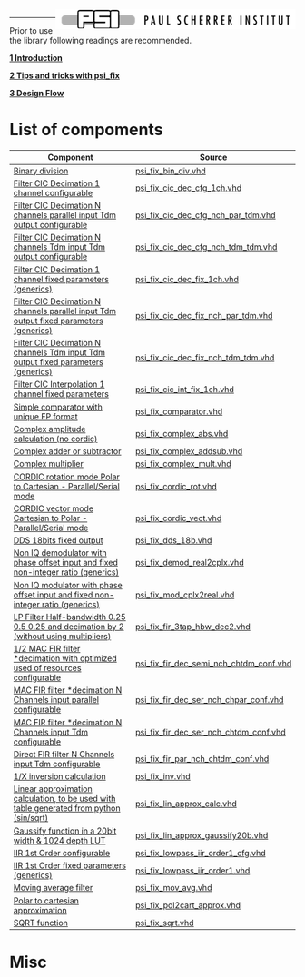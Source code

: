 <img align="right" src="../doc/psi_logo.png">

***

Prior to use the library following readings are recommended.

**[1 Introduction](files/introduction.md)**

**[2 Tips and tricks with psi_fix](files/tips.md)**

**[3 Design Flow](files/design_flow.md)**



# List of compoments

Component 				                               | Source                                                                    
-------------------------------------------------|---------------------------------------------------------------------------
[Binary division](files/psi_fix_bin_div.md) 																 | [psi_fix_bin_div.vhd](../hdl/psi_fix_bin_div.vhd)	 		 									 
[Filter CIC Decimation 1 channel configurable](files/psi_fix_cic_dec_cfg_1ch.md)   	 | [psi_fix_cic_dec_cfg_1ch.vhd](../hdl/psi_fix_cic_dec_cfg_1ch.vhd)	 	  	
[Filter CIC Decimation N channels parallel input Tdm output configurable](files/psi_fix_cic_dec_cfg_nch_par_tdm.md)   	 | [psi_fix_cic_dec_cfg_nch_par_tdm.vhd](../hdl/psi_fix_cic_dec_cfg_nch_par_tdm.vhd)	 	  	 
[Filter CIC Decimation N channels Tdm input Tdm output configurable](files/psi_fix_cic_dec_cfg_nch_tdm_tdm.md)    	 | [psi_fix_cic_dec_cfg_nch_tdm_tdm.vhd](../hdl/psi_fix_cic_dec_cfg_nch_tdm_tdm.vhd)	 	   
[Filter CIC Decimation 1 channel fixed parameters (generics)](files/psi_fix_cic_dec_fix_1ch.md)    	 | [psi_fix_cic_dec_fix_1ch.vhd](../hdl/psi_fix_cic_dec_fix_1ch.vhd)	 	  
[Filter CIC Decimation N channels parallel input Tdm output fixed parameters (generics)](files/psi_fix_cic_dec_fix_nch_par_tdm.md)     	 | [psi_fix_cic_dec_fix_nch_par_tdm.vhd](../hdl/psi_fix_cic_dec_fix_nch_par_tdm.vhd)	 
[Filter CIC Decimation N channels  Tdm input Tdm output fixed parameters (generics)](files/psi_fix_cic_dec_fix_nch_tdm_tdm.md)    	 | [psi_fix_cic_dec_fix_nch_tdm_tdm.vhd](../hdl/psi_fix_cic_dec_fix_nch_tdm_tdm.vhd)	 	  	 
[Filter CIC Interpolation 1 channel fixed parameters](files/psi_fix_cic_int_fix_1ch.md)   	 | [psi_fix_cic_int_fix_1ch.vhd](../hdl/psi_fix_cic_int_fix_1ch.vhd)	 	  
[Simple comparator with unique FP format](files/psi_fix_comparator.md)   | [psi_fix_comparator.vhd](../hdl/psi_fix_comparator.vhd)  
[Complex amplitude calculation (no cordic)](files/psi_fix_complex_abs.md)   |   [psi_fix_complex_abs.vhd](../hdl/psi_fix_complex_abs.vhd)     
[Complex adder or subtractor](files/psi_fix_complex_addsub.md)  |  [psi_fix_complex_addsub.vhd](../hdl/psi_fix_complex_addsub.vhd)
[Complex multiplier](files/psi_fix_complex_mult.md)    | [psi_fix_complex_mult.vhd](../hdl/psi_fix_complex_mult.vhd)  
[CORDIC rotation mode Polar to Cartesian - Parallel/Serial mode](files/psi_fix_cordic_rot.md)  | [psi_fix_cordic_rot.vhd](../hdl/psi_fix_cordic_rot.vhd)
[CORDIC vector mode Cartesian to Polar - Parallel/Serial mode](files/psi_fix_cordic_vect.md) | [psi_fix_cordic_vect.vhd](../hdl/psi_fix_cordic_vect.vhd)    
[DDS 18bits fixed output](files/psi_fix_dds_18b.md)  | [psi_fix_dds_18b.vhd](../hdl/psi_fix_dds_18b.vhd)  
[Non IQ demodulator with phase offset input and fixed non-integer ratio (generics)](files/psi_fix_demod_real2cplx.md)  | [psi_fix_demod_real2cplx.vhd](../hdl/psi_fix_demod_real2cplx.vhd)   
[Non IQ modulator with phase offset input and fixed non-integer ratio (generics)](files/psi_fix_mod_cplx2real.md)  | [psi_fix_mod_cplx2real.vhd](../hdl/psi_fix_mod_cplx2real.vhd)
[LP Filter Half-bandwidth 0.25 0.5 0.25 and decimation by 2 (without using multipliers)](files/psi_fix_fir_3tap_hbw_dec2.md)  | [psi_fix_fir_3tap_hbw_dec2.vhd](../hdl/psi_fix_fir_3tap_hbw_dec2.vhd)
[1/2 MAC FIR filter *decimation with optimized used of resources configurable](files/psi_fix_fir_dec_semi_nch_chtdm_conf.md)     | [psi_fix_fir_dec_semi_nch_chtdm_conf.vhd](../hdl/psi_fix_fir_dec_semi_nch_chtdm_conf.vhd)
[MAC FIR filter *decimation N Channels input parallel configurable](files/psi_fix_fir_dec_ser_nch_chpar_conf.md) | [psi_fix_fir_dec_ser_nch_chpar_conf.vhd](../hdl/psi_fix_fir_dec_ser_nch_chpar_conf.vhd)    
[MAC FIR filter *decimation N Channels input Tdm configurable](files/psi_fix_fir_dec_ser_nch_chtdm_conf.md)  | [psi_fix_fir_dec_ser_nch_chtdm_conf.vhd](../hdl/psi_fix_fir_dec_ser_nch_chtdm_conf.vhd)     
[Direct FIR filter N Channels input Tdm configurable](files/psi_fix_fir_par_nch_chtdm_conf.md)  | [psi_fix_fir_par_nch_chtdm_conf.vhd](../hdl/psi_fix_fir_par_nch_chtdm_conf.vhd)    
[1/X inversion calculation](files/psi_fix_inv.md)  | [psi_fix_inv.vhd](../hdl/psi_fix_inv.vhd)    
[Linear approximation calculation, to be used with table generated from python (sin/sqrt)](files/psi_fix_lin_approx_calc.md)  |  [psi_fix_lin_approx_calc.vhd](../hdl/psi_fix_lin_approx_calc.vhd)  
[Gaussify function in a 20bit width & 1024 depth LUT](files/psi_fix_lin_approx_gaussify20b.md)  | [psi_fix_lin_approx_gaussify20b.vhd](../hdl/psi_fix_lin_approx_gaussify20b.vhd)    
[IIR 1st Order configurable](files/psi_fix_lowpass_iir_order1_cfg.md)    | [psi_fix_lowpass_iir_order1_cfg.vhd](../hdl/psi_fix_lowpass_iir_order1_cfg.vhd)     
[IIR 1st Order fixed parameters (generics)](files/psi_fix_lowpass_iir_order1.md)  | [psi_fix_lowpass_iir_order1.vhd](../hdl/psi_fix_lowpass_iir_order1.vhd)  
[Moving average filter](files/psi_fix_mov_avg.md)   | [psi_fix_mov_avg.vhd](../hdl/psi_fix_mov_avg.vhd)
[Polar to cartesian approximation](files/psi_fix_pol2cart_approx.md)  |  [psi_fix_pol2cart_approx.vhd](../hdl/psi_fix_pol2cart_approx.vhd)    
[SQRT function](files/psi_fix_sqrt.md)    |  [psi_fix_sqrt.vhd](../hdl/psi_fix_sqrt.vhd)      

# Misc
